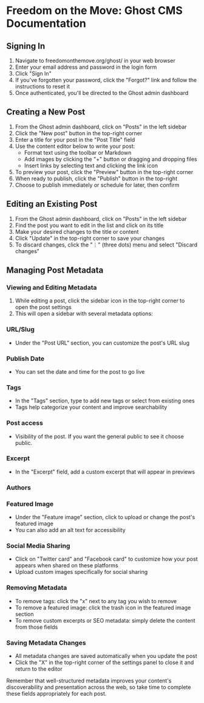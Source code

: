 # Freedom on the Move: Ghost CMS Documentation

## Signing In

1. Navigate to freedomonthemove.org/ghost/ in your web browser
2. Enter your email address and password in the login form
3. Click "Sign In"
4. If you've forgotten your password, click the "Forgot?" link and follow the instructions to reset it
5. Once authenticated, you'll be directed to the Ghost admin dashboard

## Creating a New Post

1. From the Ghost admin dashboard, click on "Posts" in the left sidebar
2. Click the "New post" button in the top-right corner
3. Enter a title for your post in the "Post Title" field
4. Use the content editor below to write your post:
   - Format text using the toolbar or Markdown
   - Add images by clicking the "+" button or dragging and dropping files
   - Insert links by selecting text and clicking the link icon
5. To preview your post, click the "Preview" button in the top-right corner
6. When ready to publish, click the "Publish" button in the top-right
7. Choose to publish immediately or schedule for later, then confirm

## Editing an Existing Post

1. From the Ghost admin dashboard, click on "Posts" in the left sidebar
2. Find the post you want to edit in the list and click on its title
3. Make your desired changes to the title or content
4. Click "Update" in the top-right corner to save your changes
5. To discard changes, click the "⋮" (three dots) menu and select "Discard changes"

## Managing Post Metadata

### Viewing and Editing Metadata
1. While editing a post, click the sidebar icon in the top-right corner to open the post settings
2. This will open a sidebar with several metadata options:

### URL/Slug
- Under the "Post URL" section, you can customize the post's URL slug

### Publish Date
- You can set the date and time for the post to go live

### Tags
- In the "Tags" section, type to add new tags or select from existing ones
- Tags help categorize your content and improve searchability

### Post access
- Visibility of the post. If you want the general public to see it choose public.

### Excerpt
- In the "Excerpt" field, add a custom excerpt that will appear in previews

### Authors

### Featured Image
- Under the "Feature image" section, click to upload or change the post's featured image
- You can also add an alt text for accessibility

### Social Media Sharing
- Click on "Twitter card" and "Facebook card" to customize how your post appears when shared on these platforms
- Upload custom images specifically for social sharing

### Removing Metadata
- To remove tags: click the "x" next to any tag you wish to remove
- To remove a featured image: click the trash icon in the featured image section
- To remove custom excerpts or SEO metadata: simply delete the content from those fields

### Saving Metadata Changes
- All metadata changes are saved automatically when you update the post
- Click the "X" in the top-right corner of the settings panel to close it and return to the editor

Remember that well-structured metadata improves your content's discoverability and presentation across the web, so take time to complete these fields appropriately for each post.